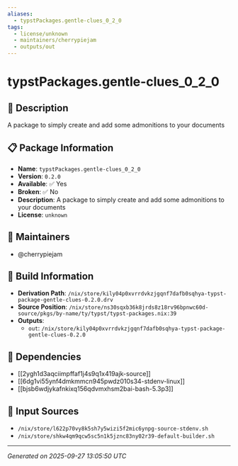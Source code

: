 ```yaml
---
aliases:
  - typstPackages.gentle-clues_0_2_0
tags:
  - license/unknown
  - maintainers/cherrypiejam
  - outputs/out
---
```


# typstPackages.gentle-clues_0_2_0

## 📝 Description

A package to simply create and add some admonitions to your documents

## 📋 Package Information

- **Name**: `typstPackages.gentle-clues_0_2_0`
- **Version**: `0.2.0`
- **Available**: ✅ Yes
- **Broken**: ✅ No
- **Description**: A package to simply create and add some admonitions to your documents
- **License**: `unknown`
## 👥 Maintainers

- @cherrypiejam


## 🔧 Build Information

- **Derivation Path**: `/nix/store/kily04p0xvrrdvkzjgqnf7dafb0sqhya-typst-package-gentle-clues-0.2.0.drv`
- **Source Position**: `/nix/store/ns30sqxb36k8jrds8z18rv96bpnwc60d-source/pkgs/by-name/ty/typst/typst-packages.nix:39`
- **Outputs**:
  - `out`:  `/nix/store/kily04p0xvrrdvkzjgqnf7dafb0sqhya-typst-package-gentle-clues-0.2.0`

## 🔗 Dependencies

- [[2ygh1d3aqciimpffaf1j4s9q1x419ajk-source]]
- [[6dg1vi55ynf4dmkmmcn945pwdz010s34-stdenv-linux]]
- [[bjsb6wdjykafnkixq156qdvmxhsm2bai-bash-5.3p3]]

## 📁 Input Sources

- `/nix/store/l622p70vy8k5sh7y5wizi5f2mic6ynpg-source-stdenv.sh`
- `/nix/store/shkw4qm9qcw5sc5n1k5jznc83ny02r39-default-builder.sh`

---
*Generated on 2025-09-27 13:05:50 UTC*
